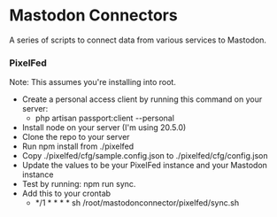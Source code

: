 # Mastodon Connectors

A series of scripts to connect data from various services to Mastodon.

### PixelFed

Note: This assumes you're installing into root.

* Create a personal access client by running this command on your server:
  * php artisan passport:client --personal
* Install node on your server (I'm using 20.5.0)
* Clone the repo to your server
* Run npm install from ./pixelfed
* Copy ./pixelfed/cfg/sample.config.json to ./pixelfed/cfg/config.json
* Update the values to be your PixelFed instance and your Mastodon instance
* Test by running: npm run sync.
* Add this to your crontab
  * */1 * * * * sh /root/mastodonconnector/pixelfed/sync.sh
